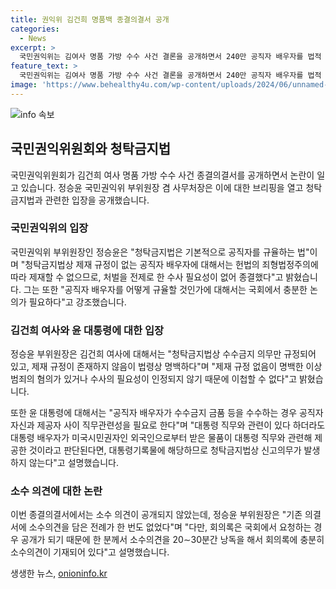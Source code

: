 ```yaml
---
title: 권익위 김건희 명품백 종결의결서 공개
categories:
  - News
excerpt: >
  국민권익위는 김여사 명품 가방 수수 사건 결론을 공개하면서 240만 공직자 배우자를 법적 근거 없이 처벌하는 것은 가능한가 의문을 제기했다. 권위자인 정승윤 국민권익위 부위원장 겸 사무처장은 종결의결서에 반대 의견이 담기지 않은 것을 설명했고, 김여사와 윤 대통령에 대한 종결 이유를 상세하게 밝혔다. 종결에 반대한 사람들은 비판을 제기하고, 권익위의 설명에도 논란이 예상된다.
feature_text: >
  국민권익위는 김여사 명품 가방 수수 사건 결론을 공개하면서 240만 공직자 배우자를 법적 근거 없이 처벌하는 것은 가능한가 의문을 제기했다. 권위자인 정승윤 국민권익위 부위원장 겸 사무처장은 종결의결서에 반대 의견이 담기지 않은 것을 설명했고, 김여사와 윤 대통령에 대한 종결 이유를 상세하게 밝혔다. 종결에 반대한 사람들은 비판을 제기하고, 권익위의 설명에도 논란이 예상된다.
image: 'https://www.behealthy4u.com/wp-content/uploads/2024/06/unnamed-file.png'
---
```


<p><img src="https://www.behealthy4u.com/wp-content/uploads/2024/06/unnamed-file.png" alt="info 속보" /></p>

<h2 data-ke-size="size26">국민권익위원회와 청탁금지법</h2>

<p data-ke-size="size16">국민권익위원회가 김건희 여사 명품 가방 수수 사건 종결의결서를 공개하면서 논란이 일고 있습니다. 정승윤 국민권익위 부위원장 겸 사무처장은 이에 대한 브리핑을 열고 청탁금지법과 관련한 입장을 공개했습니다.</p>

<h3>국민권익위의 입장</h3>

<p data-ke-size="size16">국민권익위 부위원장인 정승윤은 "청탁금지법은 기본적으로 공직자를 규율하는 법"이며 "청탁금지법상 제재 규정이 없는 공직자 배우자에 대해서는 헌법의 죄형법정주의에 따라 제재할 수 없으므로, 처벌을 전제로 한 수사 필요성이 없어 종결했다"고 밝혔습니다. 그는 또한 "공직자 배우자를 어떻게 규율할 것인가에 대해서는 국회에서 충분한 논의가 필요하다"고 강조했습니다.</p>

<h3>김건희 여사와 윤 대통령에 대한 입장</h3>

<p data-ke-size="size16">정승윤 부위원장은 김건희 여사에 대해서는 "청탁금지법상 수수금지 의무만 규정되어 있고, 제재 규정이 존재하지 않음이 법령상 명백하다"며 "제재 규정 없음이 명백한 이상 범죄의 혐의가 있거나 수사의 필요성이 인정되지 않기 때문에 이첩할 수 없다"고 밝혔습니다.</p>

<p data-ke-size="size16">또한 윤 대통령에 대해서는 "공직자 배우자가 수수금지 금품 등을 수수하는 경우 공직자 자신과 제공자 사이 직무관련성을 필요로 한다"며 "대통령 직무와 관련이 있다 하더라도 대통령 배우자가 미국시민권자인 외국인으로부터 받은 물품이 대통령 직무와 관련해 제공한 것이라고 판단된다면, 대통령기록물에 해당하므로 청탁금지법상 신고의무가 발생하지 않는다"고 설명했습니다.</p>

<h3>소수 의견에 대한 논란</h3>

<p data-ke-size="size16">이번 종결의결서에서는 소수 의견이 공개되지 않았는데, 정승윤 부위원장은 "기존 의결서에 소수의견을 담은 전례가 한 번도 없었다"며 "다만, 회의록은 국회에서 요청하는 경우 공개가 되기 때문에 한 분께서 소수의견을 20∼30분간 낭독을 해서 회의록에 충분히 소수의견이 기재되어 있다"고 설명했습니다.</p>
생생한 뉴스, <a href="https://onioninfo.kr" rel="dofollow">onioninfo.kr</a>


